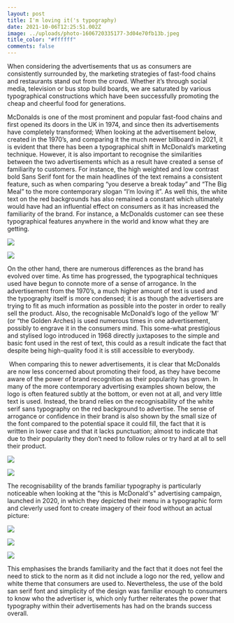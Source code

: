 ```yaml
---
layout: post
title: I'm loving it('s typography)
date: 2021-10-06T12:25:51.002Z
image: ../uploads/photo-1606720335177-3d04e70fb13b.jpeg
title_color: "#ffffff"
comments: false
---
```





When considering the advertisements that us as consumers are consistently surrounded by, the marketing strategies of fast-food chains and restaurants stand out from the crowd. Whether it’s through social media, television or bus stop build boards, we are saturated by various typographical constructions which have been successfully promoting the cheap and cheerful food for generations.

McDonalds is one of the most prominent and popular fast-food chains and first opened its doors in the UK in 1974, and since then its advertisements have completely transformed; When looking at the advertisement below, created in the 1970’s, and comparing it the much newer billboard in 2021, it is evident that there has been a typographical shift in McDonald’s marketing technique. However, it is also important to recognise the similarities between the two advertisements which as a result have created a sense of familiarity to customers. For instance, the high weighted and low contrast bold Sans Serif font for the main headlines of the text remains a consistent feature, such as when comparing “you deserve a break today” and “The Big Meal” to the more contemporary slogan “I’m loving it”. As well this, the white text on the red backgrounds has also remained a constant which ultimately would have had an influential effect on consumers as it has increased the familiarity of the brand. For instance, a McDonalds customer can see these typographical features anywhere in the world and know what they are getting.

![](../uploads/6cf10b4deb82ef099aed6f95c52f7062-vintage-advertisements-vintage-ads.jpeg)

![](../uploads/mcds-bright-red-happy-meal-smiling-box-eyudnqlxmaqrjxc.jpeg)



On the other hand, there are numerous differences as the brand has evolved over time. As time has progressed, the typographical techniques used have begun to connote more of a sense of arrogance. In the advertisement from the 1970’s, a much higher amount of text is used and the typography itself is more condensed; it is as though the advertisers are trying to fit as much information as possible into the poster in order to really sell the product. Also, the recognisable McDonald’s logo of the yellow ‘M’ (or “the Golden Arches) is used numerous times in one advertisement, possibly to engrave it in the consumers mind. This some-what prestigious and stylised logo introduced in 1968 directly juxtaposes to the simple and basic font used in the rest of text, this could as a result indicate the fact that despite being high-quality food it is still accessible to everybody.

 When comparing this to newer advertisements, it is clear that McDonalds are now less concerned about promoting their food, as they have become aware of the power of brand recognition as their popularity has grown. In many of the more contemporary advertising examples shown below, the logo is often featured subtly at the bottom, or even not at all, and very little text is used. Instead, the brand relies on the recognisability of the white serif sans typography on the red background to advertise. The sense of arrogance or confidence in their brand is also shown by the small size of the font compared to the potential space it could fill, the fact that it is written in lower case and that it lacks punctuation; almost to indicate that due to their popularity they don’t need to follow rules or try hard at all to sell their product.

![](../uploads/mcd-20190825015903107.jpeg)

![](../uploads/4d56b568472f02d27135eda2cca30878.jpeg)

The recognisability of the brands familiar typography is particularly noticeable when looking at the "this is McDonald's" advertising campaign, launched in 2020, in which they depicted their menu in a typographic form and cleverly used font to create imagery of their food without an actual picture:

![](../uploads/2020.2.5_mcdonaldstypographyhero_3x2.jpg)

![](../uploads/picture-.jpg)

![](../uploads/picture-1.jpg)

This emphasises the brands familiarity and the fact that it does not feel the need to stick to the norm as it did not include a logo nor the red, yellow and white theme that consumers are used to. Nevertheless, the use of the bold san serif font and simplicity of the design was familiar enough to consumers to know who the advertiser is, which only further reiterates the power that typography within their advertisements has had on the brands success overall.